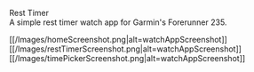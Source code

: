 
Rest Timer  
A simple rest timer watch app for Garmin's Forerunner 235.

[[/Images/homeScreenshot.png|alt=watchAppScreenshot]]
[[/Images/restTimerScreenshot.png|alt=watchAppScreenshot]]
[[/Images/timePickerScreenshot.png|alt=watchAppScreenshot]]